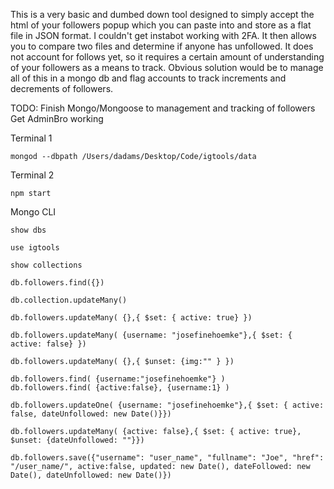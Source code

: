This is a very basic and dumbed down tool designed to simply accept the html of your followers popup which you can paste into and store as a flat file in JSON format. I couldn't get instabot working with 2FA. It then allows you to compare two files and determine if anyone has unfollowed. It does not account for follows yet, so it requires a certain amount of understanding of your followers as a means to track. Obvious solution would be to manage all of this in a mongo db and flag accounts to track increments and decrements of followers.

TODO:
Finish Mongo/Mongoose to management and tracking of followers
Get AdminBro working

Terminal 1
```
mongod --dbpath /Users/dadams/Desktop/Code/igtools/data
```

Terminal 2
```
npm start
```



Mongo CLI
```
show dbs

use igtools

show collections

db.followers.find({})

db.collection.updateMany()

db.followers.updateMany( {},{ $set: { active: true} })

db.followers.updateMany( {username: "josefinehoemke"},{ $set: { active: false} })

db.followers.updateMany( {},{ $unset: {img:"" } })

db.followers.find( {username:"josefinehoemke"} )
db.followers.find( {active:false}, {username:1} )

db.followers.updateOne( {username: "josefinehoemke"},{ $set: { active: false, dateUnfollowed: new Date()}})

db.followers.updateMany( {active: false},{ $set: { active: true}, $unset: {dateUnfollowed: ""}})

db.followers.save({"username": "user_name", "fullname": "Joe", "href": "/user_name/", active:false, updated: new Date(), dateFollowed: new Date(), dateUnfollowed: new Date()})


```
